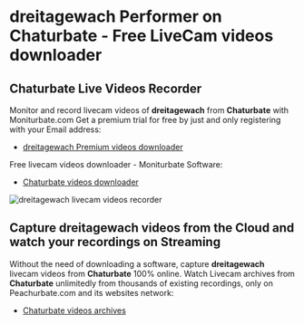 # dreitagewach Performer on Chaturbate - Free LiveCam videos downloader

## Chaturbate Live Videos Recorder

Monitor and record livecam videos of **dreitagewach** from **Chaturbate** with Moniturbate.com
Get a premium trial for free by just and only registering with your Email address:
* [dreitagewach Premium videos downloader](https://moniturbate.com/request-demo-licence-key.html)

Free livecam videos downloader - Moniturbate Software:
* [Chaturbate videos downloader](https://moniturbate.com/moniturbate-download-software.html)

![dreitagewach livecam videos recorder](https://peachurnet.com/templates/moniturbate-software.png)


## Capture dreitagewach videos from the Cloud and watch your recordings on Streaming

Without the need of downloading a software, capture **dreitagewach** livecam videos from **Chaturbate** 100% online.
Watch Livecam archives from **Chaturbate** unlimitedly from thousands of existing recordings, only on Peachurbate.com and its websites network:
* [Chaturbate videos archives](https://peachurnet.com/)